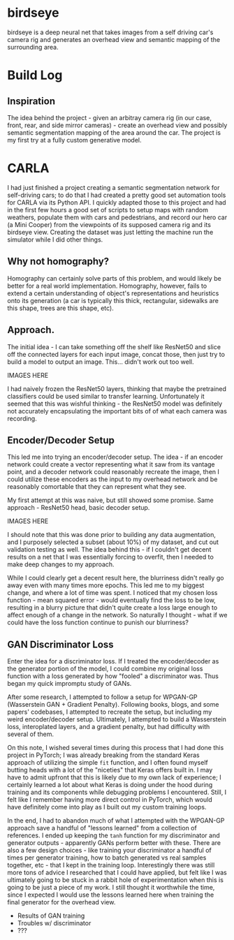# birdseye

birdseye is a deep neural net that takes images from a self driving car's camera rig and generates an overhead view and semantic mapping of the surrounding area.


# Build Log

## Inspiration

The idea behind the project - given an arbitray camera rig (in our case, front, rear, and side mirror cameras) - create an overhead view and possibly semantic segmentation mapping of the area around the car. The project is my first try at a fully custom generative model.

# CARLA

I had just finished a project creating a semantic segmentation network for self-driving cars; to do that I had created a pretty good set automation tools for CARLA via its Python API. I quickly adapted those to this project and had in the first few hours a good set of scripts to setup maps with random weathers, populate them with cars and pedestrians, and record our hero car (a Mini Cooper) from the viewpoints of its supposed camera rig and its birdseye view. Creating the dataset was just letting the machine run the simulator while I did other things.

## Why not homography?

Homography can certainly solve parts of this problem, and would likely be better for a real world implementation. Homography, however, fails to extend a certain understanding of object's representations and heuristics onto its generation (a car is typically this thick, rectangular, sidewalks are this shape, trees are this shape, etc).

## Approach.

The initial idea - I can take something off the shelf like ResNet50 and slice off the connected layers for each input image, concat those, then just try to build a model to output an image. This... didn't work out too well.

IMAGES HERE

I had naively frozen the ResNet50 layers, thinking that maybe the pretrained classifiers could be used similar to transfer learning. Unfortunately it seemed that this was wishful thinking - the ResNet50 model was definitely not accurately encapsulating the important bits of of what each camera was recording.

## Encoder/Decoder Setup

This led me into trying an encoder/decoder setup. The idea - if an encoder network could create a vector representing what it saw from its vantage point, and a decoder network could reasonably recreate the image, then I could utilize these encoders as the input to my overhead network and be reasonably comortable that they can represent what they see.

My first attempt at this was naive, but still showed some promise. Same approach - ResNet50 head, basic decoder setup.

IMAGES HERE

I should note that this was done prior to building any data augmentation, and I purposely selected a subset (about 10%) of my dataset, and cut out validation testing as well. The idea behind this - if I couldn't get decent results on a net that I was essentially forcing to overfit, then I needed to make deep changes to my approach.

While I could clearly get a decent result here, the blurriness didn't really go away even with many times more epochs. This led me to my biggest change, and where a lot of time was spent. I noticed that my chosen loss function - mean squared error - would eventually find the loss to be low, resulting in a blurry picture that didn't quite create a loss large enough to affect enough of a change in the network. So naturally I thought - what if we could have the loss function continue to punish our blurriness?

## GAN Discriminator Loss

Enter the idea for a discriminator loss. If I treated the encoder/decoder as the generator portion of the model, I could combine my original loss function with a loss generated by how "fooled" a discriminator was. Thus began my quick impromptu study of GANs.

After some research, I attempted to follow a setup for WPGAN-GP (Wasserstein GAN + Gradient Penalty). Following books, blogs, and some papers' codebases, I attempted to recreate the setup, but including my weird encoder/decoder setup. Ultimately, I attempted to build a Wasserstein loss, interoplated layers, and a gradient penalty, but had difficulty with several of them.

On this note, I wished several times during this process that I had done this project in PyTorch; I was already breaking from the standard Keras approach of utilizing the simple `fit` function, and I often found myself butting heads with a lot of the "niceties" that Keras offers built in. I may have to admit upfront that this is likely due to my own lack of experience; I certainly learned a lot about what Keras is doing under the hood during training and its components while debugging problems I encountered. Still, I felt like I remember having more direct control in PyTorch, which would have definitely come into play as I built out my custom training loops.

In the end, I had to abandon much of what I attempted with the WPGAN-GP approach save a handful of "lessons learned" from a collection of references. I ended up keeping the `tanh` function for my discriminator and generator outputs - apparently GANs perform better with these. There are also a few design choices - like training your discriminator a handful of times per generator training, how to batch generated vs real samples together, etc - that I kept in the training loop. Interestingly there was still more tons of advice I researched that I could have applied, but felt like I was ultimately going to be stuck in a rabbit hole of experimentation when this is going to be just a piece of my work. I still thought it worthwhile the time, since I expected I would use the lessons learned here when training the final generator for the overhead view.

* Results of GAN training
* Troubles w/ discriminator
* ???
